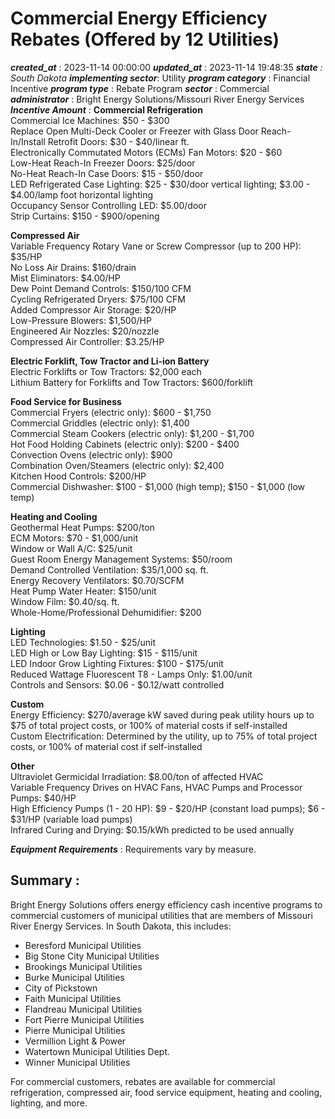 # Commercial Energy Efficiency Rebates (Offered by 12 Utilities) 
 ***created_at*** : 2023-11-14 00:00:00 
 ***updated_at*** : 2023-11-14 19:48:35 
 ***state** : South Dakota 
 **implementing sector***: Utility 
 ***program category*** : Financial Incentive 
 ***program type*** : Rebate Program 
 ***sector*** : Commercial 
 ***administrator*** : Bright Energy Solutions/Missouri River Energy Services 
 ***Incentive Amount*** : **Commercial Refrigeration**  
Commercial Ice Machines: $50 - $300  
Replace Open Multi-Deck Cooler or Freezer with Glass Door Reach-In/Install
Retrofit Doors: $30 - $40/linear ft.  
Electronically Commutated Motors (ECMs) Fan Motors: $20 - $60  
Low-Heat Reach-In Freezer Doors: $25/door  
No-Heat Reach-In Case Doors: $15 - $50/door  
LED Refrigerated Case Lighting: $25 - $30/door vertical lighting; $3.00 -
$4.00/lamp foot horizontal lighting  
Occupancy Sensor Controlling LED: $5.00/door  
Strip Curtains: $150 - $900/opening  
  
**Compressed Air**  
Variable Frequency Rotary Vane or Screw Compressor (up to 200 HP): $35/HP  
No Loss Air Drains: $160/drain  
Mist Eliminators: $4.00/HP  
Dew Point Demand Controls: $150/100 CFM  
Cycling Refrigerated Dryers: $75/100 CFM  
Added Compressor Air Storage: $20/HP  
Low-Pressure Blowers: $1,500/HP  
Engineered Air Nozzles: $20/nozzle  
Compressed Air Controller: $3.25/HP  
  
**Electric Forklift, Tow Tractor and Li-ion Battery**  
Electric Forklifts or Tow Tractors: $2,000 each  
Lithium Battery for Forklifts and Tow Tractors: $600/forklift  
  
**Food Service for Business**  
Commercial Fryers (electric only): $600 - $1,750  
Commercial Griddles (electric only): $1,400  
Commercial Steam Cookers (electric only): $1,200 - $1,700  
Hot Food Holding Cabinets (electric only): $200 - $400  
Convection Ovens (electric only): $900  
Combination Oven/Steamers (electric only): $2,400  
Kitchen Hood Controls: $200/HP  
Commercial Dishwasher: $100 - $1,000 (high temp); $150 - $1,000 (low temp)  
  
**Heating and Cooling**  
Geothermal Heat Pumps: $200/ton  
ECM Motors: $70 - $1,000/unit  
Window or Wall A/C: $25/unit  
Guest Room Energy Management Systems: $50/room  
Demand Controlled Ventilation: $35/1,000 sq. ft.  
Energy Recovery Ventilators: $0.70/SCFM  
Heat Pump Water Heater: $150/unit  
Window Film: $0.40/sq. ft.  
Whole-Home/Professional Dehumidifier: $200  
  
**Lighting**  
LED Technologies: $1.50 - $25/unit  
LED High or Low Bay Lighting: $15 - $115/unit  
LED Indoor Grow Lighting Fixtures: $100 - $175/unit  
Reduced Wattage Fluorescent T8 - Lamps Only: $1.00/unit  
Controls and Sensors: $0.06 - $0.12/watt controlled  
  
**Custom**  
Energy Efficiency: $270/average kW saved during peak utility hours up to $75
of total project costs, or 100% of material costs if self-installed  
Custom Electrification: Determined by the utility, up to 75% of total project
costs, or 100% of material cost if self-installed  
  
**Other**  
Ultraviolet Germicidal Irradiation: $8.00/ton of affected HVAC  
Variable Frequency Drives on HVAC Fans, HVAC Pumps and Processor Pumps: $40/HP  
High Efficiency Pumps (1 - 20 HP): $9 - $20/HP (constant load pumps); $6 -
$31/HP (variable load pumps)  
Infrared Curing and Drying: $0.15/kWh predicted to be used annually

 
 ***Equipment Requirements*** : Requirements vary by measure.

 
 ## Summary : 
 Bright Energy Solutions offers energy efficiency cash incentive programs to
commercial customers of municipal utilities that are members of Missouri River
Energy Services. In South Dakota, this includes:

  * Beresford Municipal Utilities
  * Big Stone City Municipal Utilities
  * Brookings Municipal Utilities
  * Burke Municipal Utilities
  * City of Pickstown
  * Faith Municipal Utilities
  * Flandreau Municipal Utilities
  * Fort Pierre Municipal Utilities
  * Pierre Municipal Utilities
  * Vermillion Light & Power
  * Watertown Municipal Utilities Dept.
  * Winner Municipal Utilities 

For commercial customers, rebates are available for commercial refrigeration,
compressed air, food service equipment, heating and cooling, lighting, and
more.

 
 